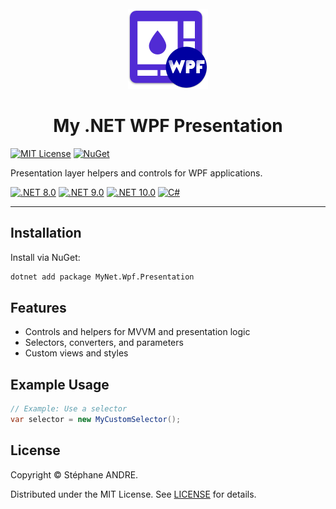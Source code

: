 <div id="top"></div>

<!-- PROJECT INFO -->
<br />
<div align="center">
  <img src="../../assets/MyWpf.png" width="128" alt="MyWpf">
</div>

<h1 align="center">My .NET WPF Presentation</h1>

[![MIT License](https://img.shields.io/github/license/sandre58/mynet?style=for-the-badge)](https://github.com/sandre58/mynet/blob/main/LICENSE)
[![NuGet](https://img.shields.io/nuget/v/MyNet.Wpf.Presentation?style=for-the-badge)](https://www.nuget.org/packages/MyNet.Wpf.Presentation)

Presentation layer helpers and controls for WPF applications.

[![.NET 8.0](https://img.shields.io/badge/.NET-8.0-purple)](#)
[![.NET 9.0](https://img.shields.io/badge/.NET-9.0-purple)](#)
[![.NET 10.0](https://img.shields.io/badge/.NET-10.0-purple)](#)
[![C#](https://img.shields.io/badge/language-C%23-blue)](#)

---

## Installation

Install via NuGet:

```bash
dotnet add package MyNet.Wpf.Presentation
```

## Features

- Controls and helpers for MVVM and presentation logic
- Selectors, converters, and parameters
- Custom views and styles

## Example Usage

```csharp
// Example: Use a selector
var selector = new MyCustomSelector();
```

## License

Copyright © Stéphane ANDRE.

Distributed under the MIT License. See [LICENSE](../../LICENSE) for details.

